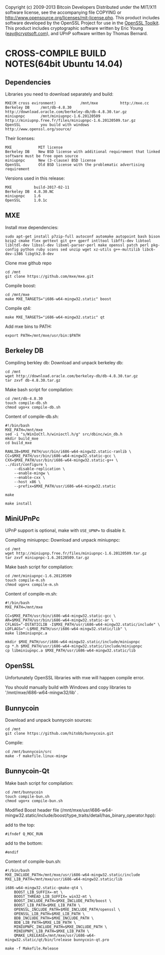 Copyright (c) 2009-2013 Bitcoin Developers
Distributed under the MIT/X11 software license, see the accompanying
file COPYING or http://www.opensource.org/licenses/mit-license.php.
This product includes software developed by the OpenSSL Project for use in the [OpenSSL Toolkit](http://www.openssl.org/). This product includes
cryptographic software written by Eric Young ([eay@cryptsoft.com](mailto:eay@cryptsoft.com)), and UPnP software written by Thomas Bernard.


CROSS-COMPILE BUILD NOTES(64bit Ubuntu 14.04)
===================

Dependencies
------------
Libraries you need to download separately and build:

	MXE(M cross evironment)           /mnt/mxe          http://mxe.cc
	Berkeley DB     /mnt/db-4.8.30          http://download.oracle.com/berkeley-db/db-4.8.30.tar.gz
	miniupnpc       /mnt/miniupnpc-1.6.20120509         http://miniupnp.free.fr/files/miniupnpc-1.6.20120509.tar.gz
	OpenSSL         you build with windows        http://www.openssl.org/source/

Their licenses:

	MXE            MIT license
	Berkeley DB    New BSD license with additional requirement that linked software must be free open source
	miniupnpc      New (3-clause) BSD license
	OpenSSL        Old BSD license with the problematic advertising requirement

Versions used in this release:

	MXE          build-2017-02-11
	Berkeley DB  4.8.30.NC
	miniupnpc    1.6
	OpenSSL      1.0.1c

MXE
-------
Install mxe dependencies:

	sudo apt-get install p7zip-full autoconf automake autopoint bash bison bzip2 cmake flex gettext git g++ gperf intltool libffi-dev libtool libltdl-dev libssl-dev libxml-parser-perl make openssl patch perl pkg-config python ruby scons sed unzip wget xz-utils g++-multilib libc6-dev-i386 libgtk2.0-dev

Clone mxe github repo

	cd /mnt
	git clone https://github.com/mxe/mxe.git

Compile boost:

	cd /mnt/mxe
	make MXE_TARGETS="i686-w64-mingw32.static" boost

Compile qt4:

	make MXE_TARGETS="i686-w64-mingw32.static" qt

Add mxe bins to PATH:

	export PATH=/mnt/mxe/usr/bin:$PATH

Berkeley DB
-----------
Compiling berkley db:
Download and unpack berkeley db:

	cd /mnt
	wget http://download.oracle.com/berkeley-db/db-4.8.30.tar.gz
	tar zxvf db-4.8.30.tar.gz

Make bash script for compilation:

	cd /mnt/db-4.8.30
	touch compile-db.sh
	chmod ugo+x compile-db.sh

Content of compile-db.sh:

	#!/bin/bash
	MXE_PATH=/mnt/mxe
	sed -i "s/WinIoCtl.h/winioctl.h/g" src/dbinc/win_db.h
	mkdir build_mxe
	cd build_mxe

	RANLIB=$MXE_PATH/usr/bin/i686-w64-mingw32.static-ranlib \
	CC=$MXE_PATH/usr/bin/i686-w64-mingw32.static-gcc \
	CXX=$MXE_PATH/usr/bin/i686-w64-mingw32.static-g++ \
	../dist/configure \
		--disable-replication \
		--enable-mingw \
		--enable-cxx \
		--host x86 \
		--prefix=$MXE_PATH/usr/i686-w64-mingw32.static

	make

	make install

MiniUPnPc
---------
UPnP support is optional, make with `USE_UPNP=` to disable it.

Compiling miniupnpc:
Download and unpack miniupnpc:

	cd /mnt
	wget http://miniupnp.free.fr/files/miniupnpc-1.6.20120509.tar.gz
	tar zxvf miniupnpc-1.6.20120509.tar.gz

Make bash script for compilation:

	cd /mnt/miniupnpc-1.6.20120509
	touch compile-m.sh
	chmod ugo+x compile-m.sh

Content of compile-m.sh:

	#!/bin/bash
	MXE_PATH=/mnt/mxe

	CC=$MXE_PATH/usr/bin/i686-w64-mingw32.static-gcc \
	AR=$MXE_PATH/usr/bin/i686-w64-mingw32.static-ar \
	CFLAGS="-DSTATICLIB -I$MXE_PATH/usr/i686-w64-mingw32.static/include" \
	LDFLAGS="-L$MXE_PATH/usr/i686-w64-mingw32.static/lib" \
	make libminiupnpc.a

	mkdir $MXE_PATH/usr/i686-w64-mingw32.static/include/miniupnpc
	cp *.h $MXE_PATH/usr/i686-w64-mingw32.static/include/miniupnpc
	cp libminiupnpc.a $MXE_PATH/usr/i686-w64-mingw32.static/lib

OpenSSL
-------
Unfortunately OpenSSL libraries with mxe will happen compile error.

You should manually build with Windows and copy libraries to '/mnt/mxe/i686-w64-mingw32/lib' .

Bunnycoin
-------
Download and unpack bunnycoin sources:

	cd /mnt
	git clone https://github.com/hitobb/bunnycoin.git

Compile:

	cd /mnt/bunnycoin/src
	make -f makefile.linux-mingw

Bunnycoin-Qt
-------
Make bash script for compilation:

	cd /mnt/bunnycoin
	touch compile-bun.sh
	chmod ugo+x compile-bun.sh

Modified Boost header file (/mnt/mxe/usr/i686-w64-mingw32.static/include/boost/type_traits/detail/has_binary_operator.hpp):

add to the top:

	#ifndef Q_MOC_RUN

add to the bottom:

	#endif

Content of compile-bun.sh:

	#!/bin/bash
	MXE_INCLUDE_PATH=/mnt/mxe/usr/i686-w64-mingw32.static/include
	MXE_LIB_PATH=/mnt/mxe/usr/i686-w64-mingw32.static/lib

	i686-w64-mingw32.static-qmake-qt4 \
		BOOST_LIB_SUFFIX=-mt \
		BOOST_THREAD_LIB_SUFFIX=_win32-mt \
		BOOST_INCLUDE_PATH=$MXE_INCLUDE_PATH/boost \
		BOOST_LIB_PATH=$MXE_LIB_PATH \
		OPENSSL_INCLUDE_PATH=$MXE_INCLUDE_PATH/openssl \
		OPENSSL_LIB_PATH=$MXE_LIB_PATH \
		BDB_INCLUDE_PATH=$MXE_INCLUDE_PATH \
		BDB_LIB_PATH=$MXE_LIB_PATH \
		MINIUPNPC_INCLUDE_PATH=$MXE_INCLUDE_PATH \
		MINIUPNPC_LIB_PATH=$MXE_LIB_PATH \
		QMAKE_LRELEASE=/mnt/mxe/usr/i686-w64-mingw32.static/qt/bin/lrelease bunnycoin-qt.pro

	make -f Makefile.Release

